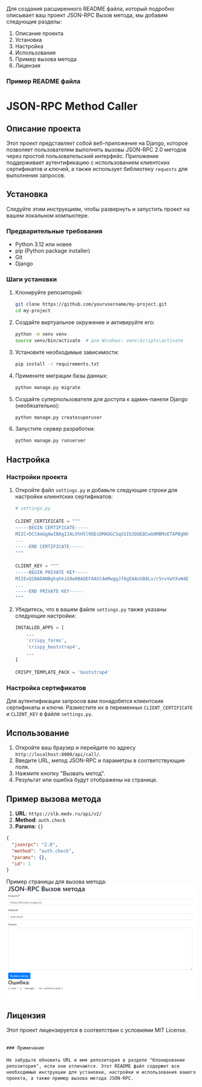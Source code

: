 Для создания расширенного README файла, который подробно описывает ваш проект JSON-RPC Вызов метода, мы добавим следующие разделы:

1. Описание проекта
2. Установка
3. Настройка
4. Использование
5. Пример вызова метода
6. Лицензия

### Пример README файла


# JSON-RPC Method Caller

## Описание проекта

Этот проект представляет собой веб-приложение на Django, которое позволяет пользователям выполнять вызовы JSON-RPC 2.0 методов через простой пользовательский интерфейс. Приложение поддерживает аутентификацию с использованием клиентских сертификатов и ключей, а также использует библиотеку `requests` для выполнения запросов.

## Установка

Следуйте этим инструкциям, чтобы развернуть и запустить проект на вашем локальном компьютере.

### Предварительные требования

- Python 3.12 или новее
- pip (Python package installer)
- Git
- Django

### Шаги установки

1. Клонируйте репозиторий:

   ```bash
   git clone https://github.com/yourusername/my-project.git
   cd my-project
   ```

2. Создайте виртуальное окружение и активируйте его:

   ```bash
   python -m venv venv
   source venv/bin/activate  # для Windows: venv\Scripts\activate
   ```

3. Установите необходимые зависимости:

   ```bash
   pip install -r requirements.txt
   ```

4. Примените миграции базы данных:

   ```bash
   python manage.py migrate
   ```

5. Создайте суперпользователя для доступа к админ-панели Django (необязательно):

   ```bash
   python manage.py createsuperuser
   ```

6. Запустите сервер разработки:

   ```bash
   python manage.py runserver
   ```

## Настройка

### Настройки проекта

1. Откройте файл `settings.py` и добавьте следующие строки для настройки клиентских сертификатов:

   ```python
   # settings.py

   CLIENT_CERTIFICATE = """
   -----BEGIN CERTIFICATE-----
   MIIC+DCCAmGgAwIBAgIJAL9tH5l9QEsDMA0GCSqGSIb3DQEBCwUAMBMxETAPBgNV
   ...
   -----END CERTIFICATE-----
   """

   CLIENT_KEY = """
   -----BEGIN PRIVATE KEY-----
   MIIEvQIBADANBgkqhkiG9w0BAQEFAASCAmMwggJfAgEAAoGBALv/c5+vVwYXvW4E
   ...
   -----END PRIVATE KEY-----
   """
   ```

2. Убедитесь, что в вашем файле `settings.py` также указаны следующие настройки:

   ```python
   INSTALLED_APPS = [
       ...
       'crispy_forms',
       'crispy_bootstrap4',
       ...
   ]

   CRISPY_TEMPLATE_PACK = 'bootstrap4'
   ```

### Настройка сертификатов

Для аутентификации запросов вам понадобятся клиентские сертификаты и ключи. Разместите их в переменных `CLIENT_CERTIFICATE` и `CLIENT_KEY` в файле `settings.py`.

## Использование

1. Откройте ваш браузер и перейдите по адресу `http://localhost:8000/api/call/`.
2. Введите URL, метод JSON-RPC и параметры в соответствующие поля.
3. Нажмите кнопку "Вызвать метод".
4. Результат или ошибка будут отображены на странице.

## Пример вызова метода

1. **URL**: `https://slb.medv.ru/api/v2/`
2. **Method**: `auth.check`
3. **Params**: `{}`

```json
{
  "jsonrpc": "2.0",
  "method": "auth.check",
  "params": {},
  "id": 1
}
```

Пример страницы для вызова метода:
![img.png](img.png)



## Лицензия

Этот проект лицензируется в соответствии с условиями MIT License.
```

### Примечание

Не забудьте обновить URL и имя репозитория в разделе "Клонирование репозитория", если они отличаются. Этот README файл содержит все необходимые инструкции для установки, настройки и использования вашего проекта, а также пример вызова метода JSON-RPC.
